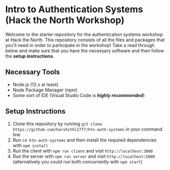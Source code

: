 # Intro to Authentication Systems (Hack the North Workshop)

Welcome to the starter repository for the authentication systems workshop at Hack the North. This repository consists of all the files and packages that you'll need in order to participate in the workshop! Take a read through below and make sure that you have the necessary software and then follow the **setup instructions**.

## Necessary Tools
- Node.js (12.x at least)
- Node Package Manager (npm)
- Some sort of IDE (Visual Studio Code is ***highly recommended***)

## Setup Instructions
1. Clone this repository by running `git clone https://github.com/harshithl1777/htn-auth-systems` in your command line
2. Run `cd htn-auth-systems` and then install the required dependencies with `npm install`
3. Run the client with `npm run client` and visit `http://localhost:3000`
4. Run the server with `npm run server` and visit `http://localhost:5000` (alternatively you could run both concurrently with `npm start`)
